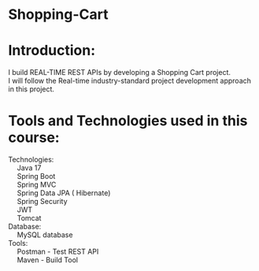 # Shopping-Cart
# Introduction:
I build REAL-TIME REST APIs by developing a Shopping Cart project. <br />
I will follow the Real-time industry-standard project development approach in this project. <br />

# Tools and Technologies used in this course:
Technologies: <br />
  &emsp; Java 17 <br />
  &emsp; Spring Boot <br />
  &emsp; Spring MVC <br />
  &emsp; Spring Data JPA ( Hibernate) <br />
  &emsp; Spring Security <br />
  &emsp; JWT <br />
  &emsp; Tomcat <br />
Database: <br />
  &emsp; MySQL database <br />
Tools: <br />
  &emsp; Postman - Test REST API <br />
  &emsp; Maven - Build Tool <br />   
  
